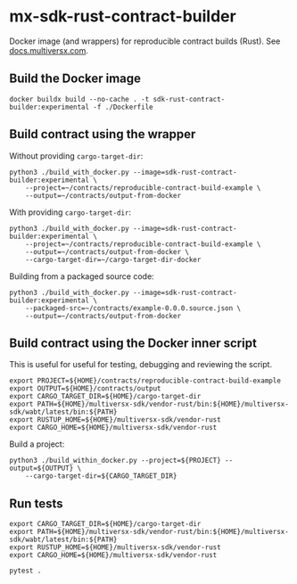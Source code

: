 # mx-sdk-rust-contract-builder

Docker image (and wrappers) for reproducible contract builds (Rust). See [docs.multiversx.com](https://docs.multiversx.com/developers/reproducible-contract-builds/).

## Build the Docker image

```
docker buildx build --no-cache . -t sdk-rust-contract-builder:experimental -f ./Dockerfile
```

## Build contract using the wrapper

Without providing `cargo-target-dir`:

```
python3 ./build_with_docker.py --image=sdk-rust-contract-builder:experimental \
    --project=~/contracts/reproducible-contract-build-example \
    --output=~/contracts/output-from-docker
```

With providing `cargo-target-dir`:

```
python3 ./build_with_docker.py --image=sdk-rust-contract-builder:experimental \
    --project=~/contracts/reproducible-contract-build-example \
    --output=~/contracts/output-from-docker \
    --cargo-target-dir=~/cargo-target-dir-docker
```

Building from a packaged source code:

```
python3 ./build_with_docker.py --image=sdk-rust-contract-builder:experimental \
    --packaged-src=~/contracts/example-0.0.0.source.json \
    --output=~/contracts/output-from-docker
```

## Build contract using the Docker inner script

This is useful for useful for testing, debugging and reviewing the script.

```
export PROJECT=${HOME}/contracts/reproducible-contract-build-example
export OUTPUT=${HOME}/contracts/output
export CARGO_TARGET_DIR=${HOME}/cargo-target-dir
export PATH=${HOME}/multiversx-sdk/vendor-rust/bin:${HOME}/multiversx-sdk/wabt/latest/bin:${PATH}
export RUSTUP_HOME=${HOME}/multiversx-sdk/vendor-rust
export CARGO_HOME=${HOME}/multiversx-sdk/vendor-rust
```

Build a project:

```
python3 ./build_within_docker.py --project=${PROJECT} --output=${OUTPUT} \
    --cargo-target-dir=${CARGO_TARGET_DIR}
```

## Run tests

```
export CARGO_TARGET_DIR=${HOME}/cargo-target-dir
export PATH=${HOME}/multiversx-sdk/vendor-rust/bin:${HOME}/multiversx-sdk/wabt/latest/bin:${PATH}
export RUSTUP_HOME=${HOME}/multiversx-sdk/vendor-rust
export CARGO_HOME=${HOME}/multiversx-sdk/vendor-rust

pytest .
```
